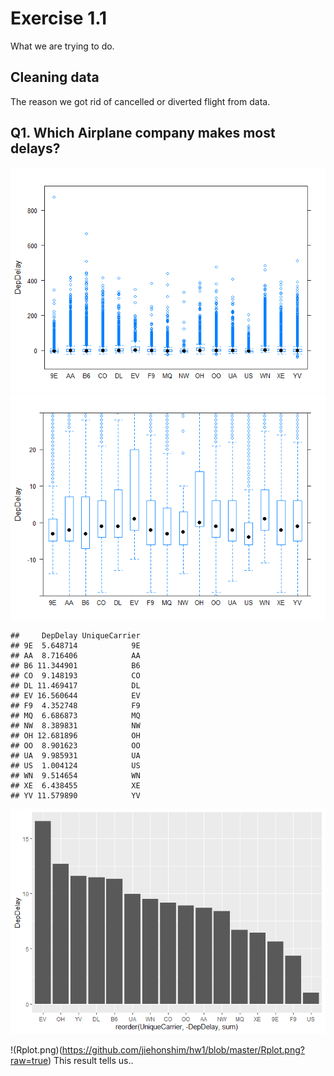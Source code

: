 Exercise 1.1
============

What we are trying to do.

Cleaning data
-------------

The reason we got rid of cancelled or diverted flight from data.

Q1. Which Airplane company makes most delays?
---------------------------------------------

![](test_files/figure-markdown_github/1.1.-1.png)![](test_files/figure-markdown_github/1.1.-2.png)

    ##     DepDelay UniqueCarrier
    ## 9E  5.648714            9E
    ## AA  8.716406            AA
    ## B6 11.344901            B6
    ## CO  9.148193            CO
    ## DL 11.469417            DL
    ## EV 16.560644            EV
    ## F9  4.352748            F9
    ## MQ  6.686873            MQ
    ## NW  8.389831            NW
    ## OH 12.681896            OH
    ## OO  8.901623            OO
    ## UA  9.985931            UA
    ## US  1.004124            US
    ## WN  9.514654            WN
    ## XE  6.438455            XE
    ## YV 11.579890            YV

![](test_files/figure-markdown_github/1.1.-3.png)

!(Rplot.png)(<a href="https://github.com/jiehonshim/hw1/blob/master/Rplot.png?raw=true" class="uri">https://github.com/jiehonshim/hw1/blob/master/Rplot.png?raw=true</a>)
This result tells us..
